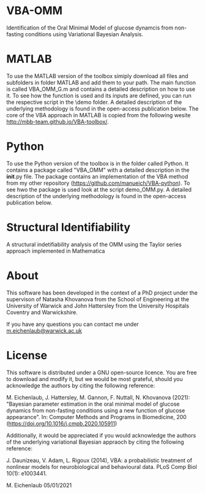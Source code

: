 # VBA-OMM
Identification of the Oral Minimal Model of glucose dynamcis from non-fasting conditions using Variational Bayesian Analysis.

# MATLAB
To use the MATLAB version of the toolbox simiply download all files and subfolders in folder MATLAB and add them to your path. The main function is called VBA_OMM_G.m and contains a detailed description on how to use it. To see how the function is used and its inputs are defined, you can run the respective script in the \demo folder. A detailed description of the underlying methodology is found in the open-access publication below. The core of the VBA approach in MATLAB is copied from the following wesite http://mbb-team.github.io/VBA-toolbox/.

# Python 
To use the Python version of the toolbox is in the folder called Python. It contains a package called "VBA_OMM" with a detailed description in the __init__.py file. The package contains an implementation of the VBA method from my other repository (https://github.com/manueich/VBA-python). To see hwo the package is used look at the script demo_OMM.py. A detailed description of the underlying methodology is found in the open-access publication below.

# Structural Identifiability
A structural indetifiability analysis of the OMM using the Taylor series approach implemented in Mathematica

# About
This software has been developed in the context of a PhD project under the supervison of Natasha Khovanova from the School of Engineering at the University of Warwick and John Hattersley from the University Hospitals Coventry and Warwickshire.

If you have any questions you can contact me under m.eichenlaub@warwick.ac.uk

# License
This software is distributed under a GNU open-source licence. You are free to download and modify it, but we would be most grateful, should you acknowledge the authors by citing the following reference:

M. Eichenlaub, J. Hattersley, M. Gannon, F. Nuttall, N. Khovanova (2021): "Bayesian parameter estimation in the oral minimal model of glucose dynamics from non-fasting conditions using a new function of glucose appearance". In: Computer Methods and Programs in Biomedicine, 200 (https://doi.org/10.1016/j.cmpb.2020.105911)

Additionally, it would be appreciated if you would acknowledge the authors of the underlying variational Bayesian appraoch by citing the following reference:

J. Daunizeau, V. Adam, L. Rigoux (2014), VBA: a probabilistic treatment of nonlinear models for neurobiological and behavioural data. PLoS Comp Biol 10(1): e1003441.

M. Eichenlaub 05/01/2021
